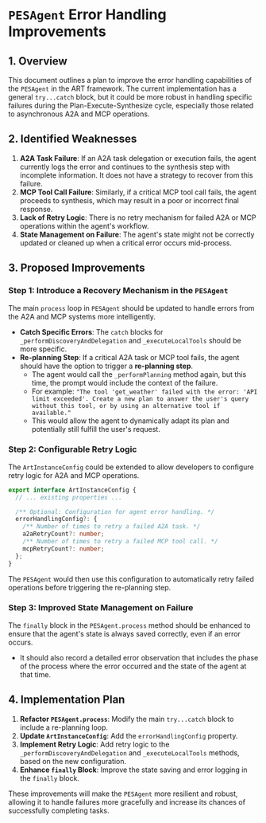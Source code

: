 # `PESAgent` Error Handling Improvements

## 1. Overview

This document outlines a plan to improve the error handling capabilities of the `PESAgent` in the ART framework. The current implementation has a general `try...catch` block, but it could be more robust in handling specific failures during the Plan-Execute-Synthesize cycle, especially those related to asynchronous A2A and MCP operations.

## 2. Identified Weaknesses

1.  **A2A Task Failure**: If an A2A task delegation or execution fails, the agent currently logs the error and continues to the synthesis step with incomplete information. It does not have a strategy to recover from this failure.
2.  **MCP Tool Call Failure**: Similarly, if a critical MCP tool call fails, the agent proceeds to synthesis, which may result in a poor or incorrect final response.
3.  **Lack of Retry Logic**: There is no retry mechanism for failed A2A or MCP operations within the agent's workflow.
4.  **State Management on Failure**: The agent's state might not be correctly updated or cleaned up when a critical error occurs mid-process.

## 3. Proposed Improvements

### Step 1: Introduce a Recovery Mechanism in the `PESAgent`

The main `process` loop in `PESAgent` should be updated to handle errors from the A2A and MCP systems more intelligently.

*   **Catch Specific Errors**: The `catch` blocks for `_performDiscoveryAndDelegation` and `_executeLocalTools` should be more specific.
*   **Re-planning Step**: If a critical A2A task or MCP tool fails, the agent should have the option to trigger a **re-planning step**.
    *   The agent would call the `_performPlanning` method again, but this time, the prompt would include the context of the failure.
    *   For example: `"The tool 'get_weather' failed with the error: 'API limit exceeded'. Create a new plan to answer the user's query without this tool, or by using an alternative tool if available."`
    *   This would allow the agent to dynamically adapt its plan and potentially still fulfill the user's request.

### Step 2: Configurable Retry Logic

The `ArtInstanceConfig` could be extended to allow developers to configure retry logic for A2A and MCP operations.

```typescript
export interface ArtInstanceConfig {
  // ... existing properties ...

  /** Optional: Configuration for agent error handling. */
  errorHandlingConfig?: {
    /** Number of times to retry a failed A2A task. */
    a2aRetryCount?: number;
    /** Number of times to retry a failed MCP tool call. */
    mcpRetryCount?: number;
  };
}
```

The `PESAgent` would then use this configuration to automatically retry failed operations before triggering the re-planning step.

### Step 3: Improved State Management on Failure

The `finally` block in the `PESAgent.process` method should be enhanced to ensure that the agent's state is always saved correctly, even if an error occurs.

*   It should also record a detailed error observation that includes the phase of the process where the error occurred and the state of the agent at that time.

## 4. Implementation Plan

1.  **Refactor `PESAgent.process`**: Modify the main `try...catch` block to include a re-planning loop.
2.  **Update `ArtInstanceConfig`**: Add the `errorHandlingConfig` property.
3.  **Implement Retry Logic**: Add retry logic to the `_performDiscoveryAndDelegation` and `_executeLocalTools` methods, based on the new configuration.
4.  **Enhance `finally` Block**: Improve the state saving and error logging in the `finally` block.

These improvements will make the `PESAgent` more resilient and robust, allowing it to handle failures more gracefully and increase its chances of successfully completing tasks.
